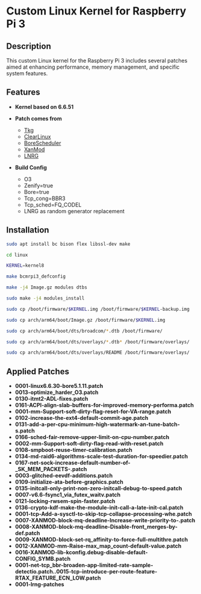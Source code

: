 # Custom Linux Kernel for Raspberry Pi 3

## Description

This custom Linux kernel for the Raspberry Pi 3 includes several patches aimed at enhancing performance, memory management, and specific system features.

## Features
- **Kernel based on 6.6.51**

- **Patch comes from**
  - [Tkg](https://github.com/Frogging-Family/linux-tkg/tree/master/linux-tkg-patches)
  - [ClearLinux](https://github.com/clearlinux-pkgs/linux)
  - [BoreScheduler](https://github.com/firelzrd/bore-scheduler)
  - [XanMod](https://github.com/xanmod/linux-patches/tree/master)
  - [LNRG](https://github.com/smuellerDD/lrng)

- **Build Config**
  - O3
  - Zenify=true
  - Bore=true
  - Tcp_cong=BBR3
  - Tcp_sched=FQ_CODEL
  - LNRG as random generator replacement
## Installation
```sh
sudo apt install bc bison flex libssl-dev make
```
```sh
cd linux

KERNEL=kernel8

make bcmrpi3_defconfig
```
```sh
make -j4 Image.gz modules dtbs
```
```sh
sudo make -j4 modules_install
```
```sh
sudo cp /boot/firmware/$KERNEL.img /boot/firmware/$KERNEL-backup.img

sudo cp arch/arm64/boot/Image.gz /boot/firmware/$KERNEL.img

sudo cp arch/arm64/boot/dts/broadcom/*.dtb /boot/firmware/

sudo cp arch/arm64/boot/dts/overlays/*.dtb* /boot/firmware/overlays/

sudo cp arch/arm64/boot/dts/overlays/README /boot/firmware/overlays/
```

## Applied Patches

- **0001-linux6.6.30-bore5.1.11.patch**  
- **0013-optimize_harder_O3.patch**  
- **0130-itmt2-ADL-fixes.patch**  
- **0161-ACPI-align-slab-buffers-for-improved-memory-performa.patch**  
- **0001-mm-Support-soft-dirty-flag-reset-for-VA-range.patch**  
- **0102-increase-the-ext4-default-commit-age.patch**  
- **0131-add-a-per-cpu-minimum-high-watermark-an-tune-batch-s.patch**  
- **0166-sched-fair-remove-upper-limit-on-cpu-number.patch**  
- **0002-mm-Support-soft-dirty-flag-read-with-reset.patch**  
- **0108-smpboot-reuse-timer-calibration.patch**  
- **0134-md-raid6-algorithms-scale-test-duration-for-speedier.patch**  
- **0167-net-sock-increase-default-number-of-_SK_MEM_PACKETS-.patch**  
- **0003-glitched-eevdf-additions.patch**  
- **0109-initialize-ata-before-graphics.patch**  
- **0135-initcall-only-print-non-zero-initcall-debug-to-speed.patch**  
- **0007-v6.6-fsync1_via_futex_waitv.patch**  
- **0121-locking-rwsem-spin-faster.patch**  
- **0136-crypto-kdf-make-the-module-init-call-a-late-init-cal.patch**
- **0001-tcp-Add-a-sysctl-to-skip-tcp-collapse-processing-whe.patch**
- **0007-XANMOD-block-mq-deadline-Increase-write-priority-to-.patch**
- **0008-XANMOD-block-mq-deadline-Disable-front_merges-by-def.patch**
- **0009-XANMOD-block-set-rq_affinity-to-force-full-multithre.patch**
- **0012-XANMOD-mm-Raise-max_map_count-default-value.patch**
- **0016-XANMOD-lib-kconfig.debug-disable-default-CONFIG_SYMB.patch**
- **0001-net-tcp_bbr-broaden-app-limited-rate-sample-detectio.patch..0015-tcp-introduce-per-route-feature-RTAX_FEATURE_ECN_LOW.patch**
- **0001-lrng-patches**
